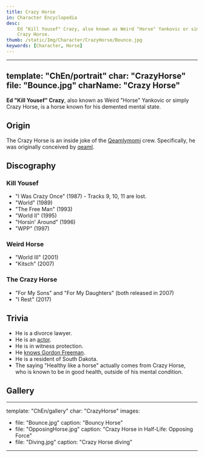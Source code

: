```yaml
---
title: Crazy Horse
in: Character Encyclopedia
desc:
    Ed "Kill Yousef" Crazy, also known as Weird "Horse" Yankovic or simply
    Crazy Horse.
thumb: /static/Img/Character/CrazyHorse/Bounce.jpg
keywords: [Character, Horse]
---
```


---
template: "ChEn/portrait"
char: "CrazyHorse"
file: "Bounce.jpg"
charName: "Crazy Horse"
---

**Ed "Kill Yousef" Crazy**, also known as Weird "Horse" Yankovic or simply Crazy
Horse, is a horse known for his demented mental state.

## Origin

The Crazy Horse is an inside joke of the [Qeamlymomi] crew. Specifically, he
was originally conceived by [qeaml].

## Discography

### Kill Yousef

* "I Was Crazy Once" (1987) - Tracks 9, 10, 11 are lost.
* "World" (1989)
* "The Free Man" (1993)
* "World II" (1995)
* "Horsin' Around" (1996)
* "WPP" (1997)

### Weird Horse

* "World III" (2001)
* "Kitsch" (2007)

### The Crazy Horse

* "For My Sons" and "For My Daughters" (both released in 2007)
* "I Rest" (2017)

## Trivia

* He is a divorce lawyer.
* He is an [actor].
* He is in witness protection.
* He [knows Gordon Freeman][Gordon].
* He is a resident of South Dakota.
* The saying "Healthy like a horse" actually comes from Crazy Horse, who is known to be in good health, outside of his mental condition.

## Gallery

---
template: "ChEn/gallery"
char: "CrazyHorse"
images:
  - file: "Bounce.jpg"
    caption: "Bouncy Horse"
  - file: "OpposingHorse.jpg"
    caption: "Crazy Horse in Half-Life: Opposing Force"
  - file: "Diving.jpg"
    caption: "Crazy Horse diving"
---

[Qeamlymomi]: https://x.com/Qeamlymomi
[qeaml]: https://qeaml.github.io
[Gordon]: /static/Img/Character/CrazyHorse/Gordon.jpg
[actor]: https://www.youtube.com/watch?v=js3Q0QllYYQ
